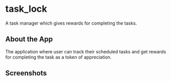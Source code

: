 # task_lock

A task manager which gives rewards for completing the tasks.

## About the App

The application where user can track their scheduled tasks and get rewards for completing the task as a token of appreciation.

## Screenshots
